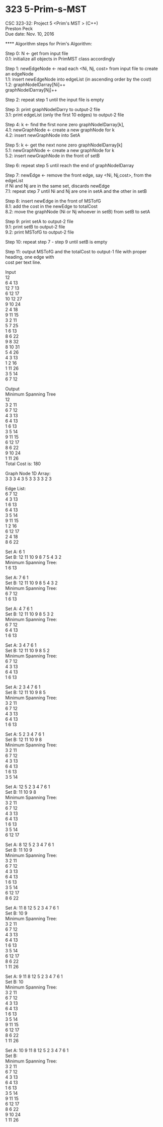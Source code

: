 # 323 5-Prim-s-MST<br />
CSC 323-32: Project 5 <Prim's MST > (C++)<br />
Preston Peck<br />
Due date: Nov. 10, 2016 <br />

**** Algorithm steps for Prim's Algorithm:<br />

Step 0:  N <- get from input file<br />
     0.1: initialize all objects in PrimMST class accordingly<br />

Step 1: newEdgeNode <- read each <Ni, Nj, cost> from input file to create an edgeNode<br />
     1.1: insert newEdgeNode into edgeList (in ascending order by the cost)<br />
     1.2: graphNodeIDarray[Ni]++<br />
            graphNodeIDarray[Nj]++<br />

Step 2: repeat step 1 until the input file is empty<br />

Step 3: print graphNodeIDarry to output-2 file<br />
     3.1: print edgeList (only the first 10 edges) to output-2 file <br />
        
Step 4: k <- find the first none zero graphNodeIDarray[k],<br />
     4.1: newGraphNode <- create a new graphNode for k<br />
     4.2: insert newGraphNode into SetA <br />

Step 5: k <- get the next none zero graphNodeIDarray[k]<br />
     5.1: newGraphNode <- create a new graphNode for k<br />
     5.2: insert newGraphNode in the front of setB<br />

Step 6: repeat step 5 until reach the end of graphNodeIDarray<br />

Step 7: newEdge <- remove the front edge, say <Ni, Nj,cost>, from the edgeList<br />
            if Ni and Nj are in the same set, discards newEdge<br />
     7.1: repeat step 7 until Ni and Nj are one in setA and the other in setB<br />

Step 8: insert newEdge in the front of MSTofG<br />
     8.1: add the cost in the newEdge to totalCost<br />
     8.2: move the graphNode (Ni or Nj whoever in setB) from setB to setA <br />

Step 9: print setA to output-2 file<br />
     9.1: print setB to output-2 file<br />
     9.2: print MSTofG to output-2 file<br />

Step 10: repeat step 7 - step 9 until setB is empty<br />

Step 11: output MSTofG and the totalCost to output-1 file with proper heading, one edge with <br />
              cost per text line.<br />

Input<br />
12<br />
6 4 13<br />
12 7 13<br />
6 12 17<br />
10 12 27<br />
9 10 24<br />
2 4 18<br />
9 11 15<br />
3 2 11<br />
5 7 25<br />
1 6 13<br />
8 6 22<br />
9 8 32<br />
8 10 31<br />
5 4 26<br />
4 3 13<br />
1 2 16<br />
1 11 26<br />
3 5 14<br />
6 7 12<br />

Output<br />
Minimum Spanning Tree<br />
12<br />
3 2 11<br />
6 7 12<br />
4 3 13<br />
6 4 13<br />
1 6 13<br />
3 5 14<br />
9 11 15<br />
6 12 17<br />
8 6 22<br />
9 10 24<br />
1 11 26<br />
Total Cost is: 180<br />


Graph Node 1D Array:<br />
3 3 3 4 3 5 3 3 3 3 2 3 <br />

Edge List:<br />
6 7 12<br />
4 3 13<br />
1 6 13<br />
6 4 13<br />
3 5 14<br />
9 11 15<br />
1 2 16<br />
6 12 17<br />
2 4 18<br />
8 6 22<br />

Set A: 6 1 <br />
Set B: 12 11 10 9 8 7 5 4 3 2 <br />
Minimum Spanning Tree: <br />
1 6 13<br />

Set A: 7 6 1 <br />
Set B: 12 11 10 9 8 5 4 3 2 <br />
Minimum Spanning Tree: <br />
6 7 12<br />
1 6 13<br />

Set A: 4 7 6 1 <br />
Set B: 12 11 10 9 8 5 3 2 <br />
Minimum Spanning Tree: <br />
6 7 12<br />
6 4 13<br />
1 6 13<br />

Set A: 3 4 7 6 1 <br />
Set B: 12 11 10 9 8 5 2 <br />
Minimum Spanning Tree: <br />
6 7 12<br />
4 3 13<br />
6 4 13<br />
1 6 13<br />

Set A: 2 3 4 7 6 1 <br />
Set B: 12 11 10 9 8 5 <br />
Minimum Spanning Tree: <br />
3 2 11<br />
6 7 12<br />
4 3 13<br />
6 4 13<br />
1 6 13<br />

Set A: 5 2 3 4 7 6 1 <br />
Set B: 12 11 10 9 8 <br />
Minimum Spanning Tree: <br />
3 2 11<br />
6 7 12<br />
4 3 13<br />
6 4 13<br />
1 6 13<br />
3 5 14<br />

Set A: 12 5 2 3 4 7 6 1 <br />
Set B: 11 10 9 8 <br />
Minimum Spanning Tree: <br />
3 2 11<br />
6 7 12<br />
4 3 13<br />
6 4 13<br />
1 6 13<br />
3 5 14<br />
6 12 17<br />

Set A: 8 12 5 2 3 4 7 6 1 <br />
Set B: 11 10 9 <br />
Minimum Spanning Tree: <br />
3 2 11<br />
6 7 12<br />
4 3 13<br />
6 4 13<br />
1 6 13<br />
3 5 14<br />
6 12 17<br />
8 6 22<br />

Set A: 11 8 12 5 2 3 4 7 6 1 <br />
Set B: 10 9 <br />
Minimum Spanning Tree: <br />
3 2 11<br />
6 7 12<br />
4 3 13<br />
6 4 13<br />
1 6 13<br />
3 5 14<br />
6 12 17<br />
8 6 22<br />
1 11 26<br />

Set A: 9 11 8 12 5 2 3 4 7 6 1 <br />
Set B: 10 <br />
Minimum Spanning Tree: <br />
3 2 11<br />
6 7 12<br />
4 3 13<br />
6 4 13<br />
1 6 13<br />
3 5 14<br />
9 11 15<br />
6 12 17<br />
8 6 22<br />
1 11 26<br />

Set A: 10 9 11 8 12 5 2 3 4 7 6 1 <br />
Set B: <br />
Minimum Spanning Tree: <br />
3 2 11<br />
6 7 12<br />
4 3 13<br />
6 4 13<br />
1 6 13<br />
3 5 14<br />
9 11 15<br />
6 12 17<br />
8 6 22<br />
9 10 24<br />
1 11 26<br /><br />
